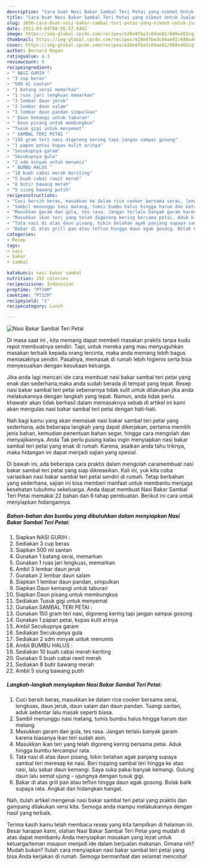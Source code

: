 ```yaml
---
description: "Cara buat Nasi Bakar Sambal Teri Petai yang nikmat Untuk Jualan"
title: "Cara buat Nasi Bakar Sambal Teri Petai yang nikmat Untuk Jualan"
slug: 1050-cara-buat-nasi-bakar-sambal-teri-petai-yang-nikmat-untuk-jualan
date: 2021-03-04T08:56:57.648Z
image: https://img-global.cpcdn.com/recipes/e28e8fba3c04ae02/680x482cq70/nasi-bakar-sambal-teri-petai-foto-resep-utama.jpg
thumbnail: https://img-global.cpcdn.com/recipes/e28e8fba3c04ae02/680x482cq70/nasi-bakar-sambal-teri-petai-foto-resep-utama.jpg
cover: https://img-global.cpcdn.com/recipes/e28e8fba3c04ae02/680x482cq70/nasi-bakar-sambal-teri-petai-foto-resep-utama.jpg
author: Bernard Hogan
ratingvalue: 4.3
reviewcount: 9
recipeingredient:
- " NASI GURIH "
- "3 cup beras"
- "500 ml santan"
- "1 batang serai memarkan"
- "1 ruas jari lengkuas memarkan"
- "3 lembar daun jeruk"
- "2 lembar daun salam"
- "1 lembar daun pandan simpulkan"
- " Daun kemangi untuk taburan"
- " Daun pisang untuk membungkus"
- "Tusuk gigi untuk menyemat"
- " SAMBAL TERI PETAI "
- "150 gram teri nasi digoreng kering tapi jangan sampai gosong"
- "1 papan petai kupas kulit arinya"
- "Secukupnya garam"
- "Secukupnya gula"
- "2 sdm minyak untuk menumis"
- " BUMBU HALUS "
- "10 buah cabai merah keriting"
- "5 buah cabai rawit merah"
- "8 butir bawang merah"
- "5 siung bawang putih"
recipeinstructions:
- "Cuci bersih beras, masukkan ke dalam rice cooker bersama serai, lengkuas, daun jeruk, daun salam dan daun pandan. Tuangi santan, aduk sebentar lalu masak seperti biasa."
- "Sambil menunggu nasi matang, tumis bumbu halus hingga harum dan matang."
- "Masukkan garam dan gula, tes rasa. Jangan terlalu banyak garam karena biasanya ikan teri sudah asin."
- "Masukkan ikan teri yang telah digoreng kering bersama petai. Aduk hingga bumbu tercampur rata."
- "Tata nasi di atas daun pisang, bikin belahan agak panjang supaya sambal teri meresap ke nasi. Beri topping sambal teri hingga ke atas nasi, lalu sebar daun kemangi. Saya suka pakai banyak kemangi. Gulung daun lalu semat ujung - ujungnya dengan tusuk gigi."
- "Bakar di atas grill pan atau teflon hingga daun agak gosong. Bolak balik supaya rata. Angkat dan hidangkan hangat."
categories:
- Resep
tags:
- nasi
- bakar
- sambal

katakunci: nasi bakar sambal 
nutrition: 291 calories
recipecuisine: Indonesian
preptime: "PT34M"
cooktime: "PT32M"
recipeyield: "1"
recipecategory: Lunch

---
```



![Nasi Bakar Sambal Teri Petai](https://img-global.cpcdn.com/recipes/e28e8fba3c04ae02/680x482cq70/nasi-bakar-sambal-teri-petai-foto-resep-utama.jpg)

Di masa  saat ini , kita memang dapat membeli masakan praktis tanpa kudu repot membuatnya sendiri. Tapi, untuk mereka yang mau menyuguhkan masakan terbaik kepada orang tercinta, maka anda memang lebih bagus memasaknya sendiri. Pasalnya, memasak di rumah lebih higienis serta bisa menyesuaikan dengan kesukaan keluarga.

Jika anda lagi mencari ide cara membuat nasi bakar sambal teri petai yang enak dan sederhana,maka anda sudah berada di tempat yang tepat. Resep nasi bakar sambal teri petai  sebenarnya tidak sulit untuk dilakukan jika anda melakukannya dengan langkah yang tepat. Namun, anda tidak perlu khawatir akan tidak berhasil dalam memasaknya 
sebab di artikel ini kami akan mengulas nasi bakar sambal teri petai dengan hati-hati.  



Nah bagi kamu yang akan memasak nasi bakar sambal teri petai yang sederhana, ada beberapa langkah yang dapat dikerjakan, pertama memilih jenis bahan, kemudian penentuan bahan segar, hingga cara mengolah dan menyajikannya. Anda Tak perlu pusing kalau ingin menyiapkan nasi bakar sambal teri petai yang enak di rumah. Karena, asalkan anda  tahu triknya, maka hidangan ini dapat menjadi sajian yang spesial.

Di bawah ini, ada beberapa cara praktis  dalam mengolah caramembuat nasi bakar sambal teri petai yang siap dikreasikan. Kali ini, yuk kita coba variasikan nasi bakar sambal teri petai sendiri di rumah. Tetap berbahan yang sederhana, sajian ini bisa memberi manfaat untuk membantu menjaga kesehatan tubuhmu sekeluarga. Anda dapat membuat Nasi Bakar Sambal Teri Petai memakai 22 bahan dan 6 tahap pembuatan. Berikut ini cara untuk menyiapkan hidangannya.

<!--inarticleads1-->

##### Bahan-bahan dan bumbu yang dibutuhkan dalam menyiapkan Nasi Bakar Sambal Teri Petai:

1. Siapkan  NASI GURIH :
1. Sediakan 3 cup beras
1. Siapkan 500 ml santan
1. Gunakan 1 batang serai, memarkan
1. Gunakan 1 ruas jari lengkuas, memarkan
1. Ambil 3 lembar daun jeruk
1. Gunakan 2 lembar daun salam
1. Siapkan 1 lembar daun pandan, simpulkan
1. Siapkan  Daun kemangi untuk taburan
1. Siapkan  Daun pisang untuk membungkus
1. Sediakan Tusuk gigi untuk menyemat
1. Gunakan  SAMBAL TERI PETAI :
1. Gunakan 150 gram teri nasi, digoreng kering tapi jangan sampai gosong
1. Gunakan 1 papan petai, kupas kulit arinya
1. Ambil Secukupnya garam
1. Sediakan Secukupnya gula
1. Sediakan 2 sdm minyak untuk menumis
1. Ambil  BUMBU HALUS :
1. Sediakan 10 buah cabai merah keriting
1. Gunakan 5 buah cabai rawit merah
1. Sediakan 8 butir bawang merah
1. Ambil 5 siung bawang putih




<!--inarticleads2-->

##### Langkah-langkah menyiapkan Nasi Bakar Sambal Teri Petai:

1. Cuci bersih beras, masukkan ke dalam rice cooker bersama serai, lengkuas, daun jeruk, daun salam dan daun pandan. Tuangi santan, aduk sebentar lalu masak seperti biasa.
1. Sambil menunggu nasi matang, tumis bumbu halus hingga harum dan matang.
1. Masukkan garam dan gula, tes rasa. Jangan terlalu banyak garam karena biasanya ikan teri sudah asin.
1. Masukkan ikan teri yang telah digoreng kering bersama petai. Aduk hingga bumbu tercampur rata.
1. Tata nasi di atas daun pisang, bikin belahan agak panjang supaya sambal teri meresap ke nasi. Beri topping sambal teri hingga ke atas nasi, lalu sebar daun kemangi. Saya suka pakai banyak kemangi. Gulung daun lalu semat ujung - ujungnya dengan tusuk gigi.
1. Bakar di atas grill pan atau teflon hingga daun agak gosong. Bolak balik supaya rata. Angkat dan hidangkan hangat.




Nah, itulah artikel mengenai  nasi bakar sambal teri petai  yang praktis dan gampang dilakukan versi kita. Semoga anda mampu melakukannya dengan hasil yang terbaik. 

Terima kasih kamu telah membaca resep yang kita tampilkan di halaman ini. Besar harapan kami, olahan  Nasi Bakar Sambal Teri Petai yang mudah di atas dapat membantu Anda menyiapkan masakan yang lezat untuk keluarga/teman maupun menjadi ide dalam berjualan makanan. Gimana nih? Mudah bukan? Itulah cara menyiapkan nasi bakar sambal teri petai yang bisa Anda kerjakan di rumah. Semoga bermanfaat dan selamat mencoba!

